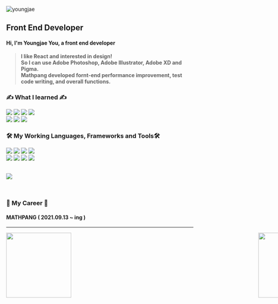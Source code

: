 ![youngjae](https://capsule-render.vercel.app/api?type=rect&color=gradient&text=%20%20%20You%20%20Youngjae%20%20%20&fontAlign=50&fontSize=50&textBg=true)

## Front End Developer

#### Hi, I'm Youngjae You, a front end developer

> **I like React and interested in design!** <br/>
> **So I can use Adobe Photoshop, Adobe Illustrator, Adobe XD and Pigma.** <br/>
> **Mathpang developed fornt-end performance improvement, test code writing, and overall functions.** <br/>

### ✍ What I learned ✍ 

<div>  
  <img src="https://img.shields.io/badge/C-A8B9CC?style=flat-square&logo=C&logoColor=white"/>
  <img src="https://img.shields.io/badge/C%23-239120?style=flat-square&logo=CSharp&logoColor=white"/>
  <img src="https://img.shields.io/badge/Java-007396?style=flat-square&logo=Java&logoColor=white"/>
  <img src="https://img.shields.io/badge/Python-3776AB?style=flat-square&logo=Python&logoColor=white"/>
</div>
<div>
  <img src="https://img.shields.io/badge/HTML-E34F26?style=flat-square&logo=html5&logoColor=white"/>
  <img src="https://img.shields.io/badge/CSS-1572B6?style=flat-square&logo=css3&logoColor=white"/>
  <img src="https://img.shields.io/badge/JavaScript-F7DF1E?style=flat-square&logo=JavaScript&logoColor=white"/>
</div>

### 🛠 My Working Languages, Frameworks and Tools🛠

<div>
  <img src="https://img.shields.io/badge/React-61DAFB?style=flat-square&logo=react&logoColor=white"/>
  <img src="https://img.shields.io/badge/SASS-CC6699?style=flat-square&logo=sass&logoColor=white"/>
  <img src="https://img.shields.io/badge/TypeScript-3178C6?style=flat-square&logo=TypeScript&logoColor=white"/>
  <img src="https://img.shields.io/badge/styled--components-DB7093?style=flat-square&logo=styled-components&logoColor=white"/>
</div>
<div>
  <img src="https://img.shields.io/badge/Adobe%20Photoshop-31A8FF?style=flat-square&logo=Adobe%20Photoshop&logoColor=white"/>
  <img src="https://img.shields.io/badge/Adobe%20Illustrator-FF9A00?style=flat-square&logo=Adobe%20Illustrator&logoColor=white"/>
  <img src="https://img.shields.io/badge/Figma-F24E1E?style=flat-square&logo=Figma&logoColor=white"/>
  <img src="https://img.shields.io/badge/Visual%20Studio%20Code-007ACC?style=flat-square&logo=Visual%20Studio%20Code&logoColor=white"/>
</div>

<br/>

<a href="https://hits.seeyoufarm.com"><img src="https://hits.seeyoufarm.com/api/count/incr/badge.svg?url=https%3A%2F%2Fgithub.com%2Fgem1n1-youngjae&count_bg=%235AF7F9&title_bg=%232D2222&icon=&icon_color=%23C2C2C2&title=hits&edge_flat=false"/></a>

<br/>

### 🏢 My Career 🏢
#### MATHPANG ( 2021.09.13 ~ ing )

<hr/>

<div style="display:flex; justify-content: space-between; width: 854px;">
    <img height="175"  src="https://github-readme-stats.vercel.app/api?username=gem1n1-youngjae&show_icons=true"/>
    <img height="175" src="https://github-readme-stats.vercel.app/api/top-langs/?username=gem1n1-youngjae&layout=compact"/>
</div>
